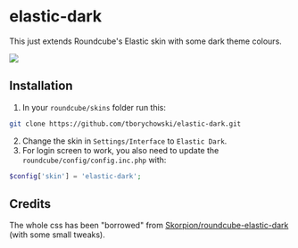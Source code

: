 elastic-dark
============

This just extends Roundcube's Elastic skin with some dark theme colours.

![](https://raw.githubusercontent.com/Skorpion/roundcube-elastic-dark/master/assets/mail-7.png)


## Installation
1. In your `roundcube/skins` folder run this:
  ```sh
  git clone https://github.com/tborychowski/elastic-dark.git
  ```
2. Change the skin in `Settings/Interface` to `Elastic Dark`.
3. For login screen to work, you also need to update the `roundcube/config/config.inc.php` with:
  ```php
  $config['skin'] = 'elastic-dark';
  ```


## Credits
The whole css has been "borrowed" from [Skorpion/roundcube-elastic-dark](https://github.com/Skorpion/roundcube-elastic-dark) (with some small tweaks).
